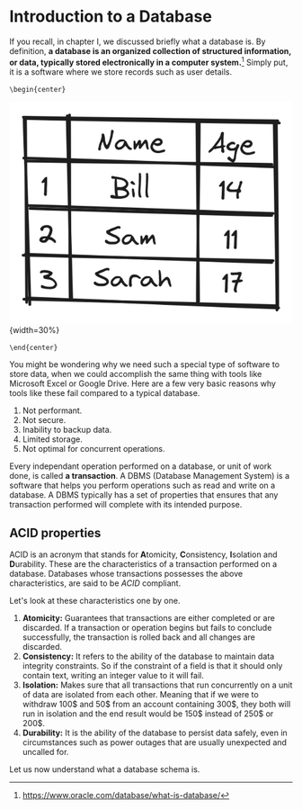 # Introduction to a Database

If you recall, in chapter I, we discussed briefly what a database is. By definition, **a database is an organized collection of structured information, or data, typically stored electronically in a computer system.**[^1] Simply put, it is a software where we store records such as user details.

```{=latex}
\begin{center}
```
![A basic database](src/book/images/5.1.png){width=30%}
```{=latex}
\end{center}
```

You might be wondering why we need such a special type of software to store data, when we could accomplish the same thing with tools like Microsoft Excel or Google Drive. Here are a few very basic reasons why tools like these fail compared to a typical database.

1. Not performant.
2. Not secure.
3. Inability to backup data.
4. Limited storage.
5. Not optimal for concurrent operations.

Every independant operation performed on a database, or unit of work done, is called **a transaction**. A DBMS (Database Management System) is a software that helps you perform operations such as read and write on a database. A DBMS typically has a set of properties that ensures that any transaction performed will complete with its intended purpose.

## ACID properties
ACID is an acronym that stands for **A**tomicity, **C**onsistency, **I**solation and **D**urability. These are the characteristics of a transaction performed on a database. Databases whose transactions possesses the above characteristics, are said to be *ACID* compliant.

Let's look at these characteristics one by one.

1. **Atomicity:** Guarantees that transactions are either completed or are discarded. If a transaction or operation begins but fails to conclude successfully, the transaction is rolled back and all changes are discarded.
2. **Consistency:** It refers to the ability of the database to maintain data integrity constraints. So if the constraint of a field is that it should only contain text, writing an integer value to it will fail.
3. **Isolation:** Makes sure that all transactions that run concurrently on a unit of data are isolated from each other. Meaning that if we were to withdraw 100$ and 50$ from an account containing 300\$, they both will run in isolation and the end result would be 150$ instead of 250$ or 200$.
4. **Durability:** It is the ability of the database to persist data safely, even in circumstances such as power outages that are usually unexpected and uncalled for.

Let us now understand what a database schema is.

[^1]: https://www.oracle.com/database/what-is-database/
